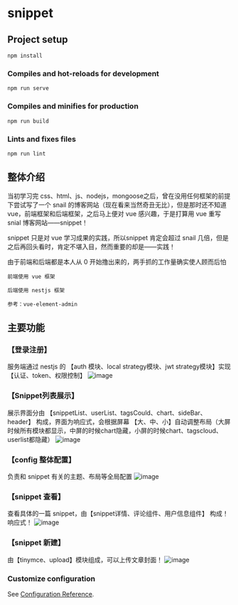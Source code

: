 # snippet

## Project setup
```
npm install
```

### Compiles and hot-reloads for development
```
npm run serve
```

### Compiles and minifies for production
```
npm run build
```

### Lints and fixes files
```
npm run lint
```
## 整体介绍
  当初学习完 css、html、js、nodejs，mongoose之后，曾在没用任何框架的前提下尝试写了一个 snail 的博客网站（现在看来当然奇丑无比），但是那时还不知道 vue，前端框架和后端框架，之后马上便对 vue 感兴趣，于是打算用 vue 重写 snial 博客网站——snippet！
  
  snippet 只是对 vue 学习成果的实践，所以snippet 肯定会超过 snail 几倍，但是之后再回头看时，肯定不堪入目，然而重要的却是——实践！
  
  由于前端和后端都是本人从 0 开始撸出来的，两手抓的工作量确实使人顾而后怕
  
  
  ```
  前端使用 vue 框架
  
  后端使用 nestjs 框架
  
  参考：vue-element-admin
  ```
  
## 主要功能
### 【登录注册】
服务端通过 nestjs 的 【auth 模块、local strategy模块、jwt strategy模块】实现【认证、token、权限控制】
![image](https://user-images.githubusercontent.com/81945205/154106860-9d5f9804-05b4-4d63-8835-c93d273aa9fa.png)

### 【Snippet列表展示】
展示界面分由 【snippetList、userList、tagsCould、chart、sideBar、header】 构成，界面为响应式，会根据屏幕 【大、中、小】自动调整布局（大屏时候所有模块都显示，中屏的时候chart隐藏，小屏的时候chart、tagscloud、userlist都隐藏）
![image](https://user-images.githubusercontent.com/81945205/154105844-c147843d-4ec5-4f3f-a273-3098d19a7848.png)

### 【config 整体配置】
负责和 snippet 有关的主题、布局等全局配置
![image](https://user-images.githubusercontent.com/81945205/154105870-e288ec29-fd36-4e98-a86f-3a8d98fba833.png)

### 【snippet 查看】
查看具体的一篇 snippet，由【snippet详情、评论组件、用户信息组件】 构成！响应式！
![image](https://user-images.githubusercontent.com/81945205/154105908-6284eed4-cd2f-4977-96f5-76f7b8faec1e.png)

### 【snippet 新建】
由【tinymce、upload】模块组成，可以上传文章封面！
![image](https://user-images.githubusercontent.com/81945205/154105950-1eeee73c-0473-4bc7-81d6-629280fddef8.png)

### Customize configuration
See [Configuration Reference](https://cli.vuejs.org/config/).
